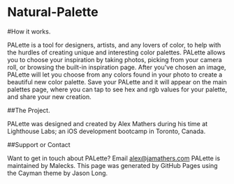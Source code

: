 # Natural-Palette

#How it works. 

PALette is a tool for designers, artists, and any lovers of color, to help with the hurdles of creating unique and interesting color palettes. PALette allows you to choose your inspiration by taking photos, picking from your camera roll, or browsing the built-in inspiration page. After you've chosen an image, PALette will let you choose from any colors found in your photo to create a beautiful new color palette. Save your PALette and it will appear on the main palettes page, where you can tap to see hex and rgb values for your palette, and share your new creation.  

##The Project. 

PALette was designed and created by Alex Mathers during his time at Lighthouse Labs; an iOS development bootcamp in Toronto, Canada.  

##Support or Contact 

Want to get in touch about PALette? Email alex@jamathers.com  PALette is maintained by Malecks. This page was generated by GitHub Pages using the Cayman theme by Jason Long.

